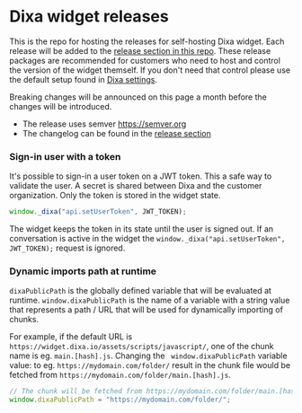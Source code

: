 # Dixa widget releases

This is the repo for hosting the releases for self-hosting Dixa widget. Each release will be added to the [release section in this repo](https://github.com/Dixa-public/dixa-widget-release/releases). 
These release packages are recommended for customers who need to host and control the version of the widget themself. If you don't need that control please use the default setup found in [Dixa settings](https://support.dixa.help/en/articles/64-install-the-chat-widget-script-on-your-website).

Breaking changes will be announced on this page a month before the changes will be introduced.

* The release uses semver https://semver.org
* The changelog can be found in the [release section](https://github.com/Dixa-public/dixa-widget-release/releases)

### Sign-in user with a token
It's possible to sign-in a user token on a JWT token. This a safe way to validate the user. A secret is shared between Dixa and the customer organization. Only the token is stored in the widget state.

```javascript 
window._dixa("api.setUserToken", JWT_TOKEN);
```

The widget keeps the token in its state until the user is signed out. If an conversation is active in the widget the `window._dixa("api.setUserToken", JWT_TOKEN);` request is ignored.

### Dynamic imports path at runtime
`dixaPublicPath` is the globally defined variable that will be evaluated at runtime. `window.dixaPublicPath` is the name of a variable with a string value that represents a path / URL that will be used for dynamically importing of chunks.

For example, if the default URL is `https://widget.dixa.io/assets/scripts/javascript/`, one of the chunk name is eg. `main.[hash].js`. Changing the ` window.dixaPublicPath` variable value: to eg. `https://mydomain.com/folder/` result in the chunk file would be fetched from `https://mydomain.com/folder/main.[hash].js`.

```javascript
// The chunk will be fetched from https://mydomain.com/folder/main.[hash].js
window.dixaPublicPath = "https://mydomain.com/folder/";
```
